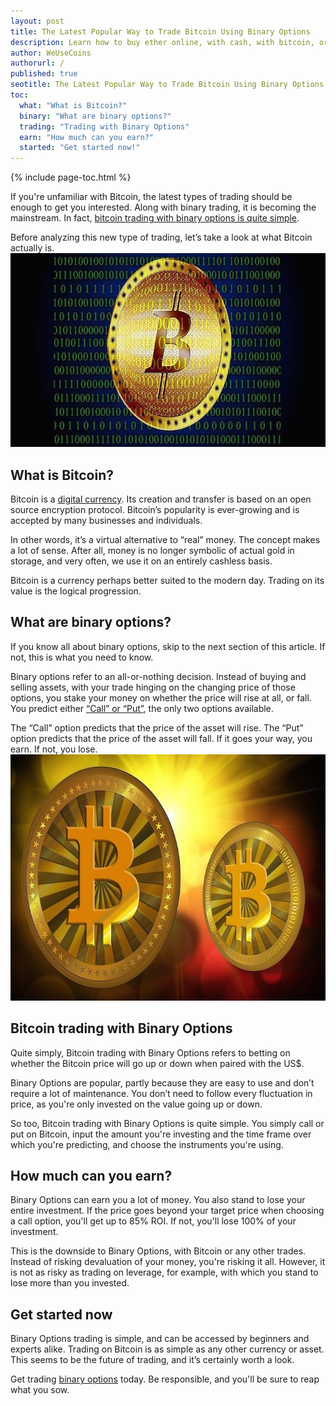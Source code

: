 ```yaml
---
layout: post
title: The Latest Popular Way to Trade Bitcoin Using Binary Options
description: Learn how to buy ether online, with cash, with bitcoin, or with PayPal.
author: WeUseCoins
authorurl: /
published: true
seotitle: The Latest Popular Way to Trade Bitcoin Using Binary Options
toc:
  what: "What is Bitcoin?"
  binary: "What are binary options?"
  trading: "Trading with Binary Options"
  earn: "How much can you earn?"
  started: "Get started now!"
---
```

{% include page-toc.html %}

<p>If you're unfamiliar with Bitcoin, the latest types of trading should be enough to get you interested. Along with binary trading, it is becoming the mainstream. In fact, <a href="http://www.anyoption.com/bitcoin-options">bitcoin trading with binary options is quite simple</a>.

<p>Before analyzing this new type of trading, let’s take a look at what Bitcoin actually is.

<img src="/images/bitcoin-trading-with-binary-options.jpg" width="700" height="310" alt="Trade Bitcoin binary options"/>

<h2 id="what">What is Bitcoin?</h2>

<p>Bitcoin is a <a href="https://en.wikipedia.org/wiki/Digital_currency">digital currency</a>. Its creation and transfer is based on an open source encryption protocol. Bitcoin’s popularity is ever-growing and is accepted by many businesses and individuals.

<p>In other words, it’s a virtual alternative to “real” money. The concept makes a lot of sense. After all, money is no longer symbolic of actual gold in storage, and very often, we use it on an entirely cashless basis.

<p>Bitcoin is a currency perhaps better suited to the modern day. Trading on its value is the logical progression.

<h2 id="binary">What are binary options?</h2>

<p>If you know all about binary options, skip to the next section of this article. If not, this is what you need to know.

<p>Binary options refer to an all-or-nothing decision. Instead of buying and selling assets, with your trade hinging on the changing price of those options, you stake your money on whether the price will rise at all, or fall. You predict either <a href="http://www.investopedia.com/exam-guide/cfa-level-1/derivatives/options-calls-puts.asp">“Call” or “Put”</a>, the only two options available.

<p>The “Call” option predicts that the price of the asset will rise. The “Put” option predicts that the price of the asset will fall. If it goes your way, you earn. If not, you lose.

<img src="/images/bitcoin-trading-with-binary-options-2.jpg" width="700" height="394" alt="How to trade Bitcoin binary options"/>

<h2 id="trading">Bitcoin trading with Binary Options</h2>

<p>Quite simply, Bitcoin trading with Binary Options refers to betting on whether the Bitcoin price will go up or down when paired with the US$.

<p>Binary Options are popular, partly because they are easy to use and don’t require a lot of maintenance. You don’t need to follow every fluctuation in price, as you're only invested on the value going up or down.

<p>So too, Bitcoin trading with Binary Options is quite simple. You simply call or put on Bitcoin, input the amount you're investing and the time frame over which you're predicting, and choose the instruments you're using.

<h2 id="earn">How much can you earn?</h2>

<p>Binary Options can earn you a lot of money. You also stand to lose your entire investment. If the price goes beyond your target price when choosing a call option, you'll get up to 85% ROI. If not, you'll lose 100% of your investment.

<p>This is the downside to Binary Options, with Bitcoin or any other trades. Instead of risking devaluation of your money, you're risking it all. However, it is not as risky as trading on leverage, for example, with which you stand to lose more than you invested.

<h2 id="started">Get started now</h2>

<p>Binary Options trading is simple, and can be accessed by beginners and experts alike. Trading on Bitcoin is as simple as any other currency or asset. This seems to be the future of trading, and it’s certainly worth a look.

<p>Get trading <a href="http://www.anyoption.com/">binary options</a> today. Be responsible, and you'll be sure to reap what you sow.